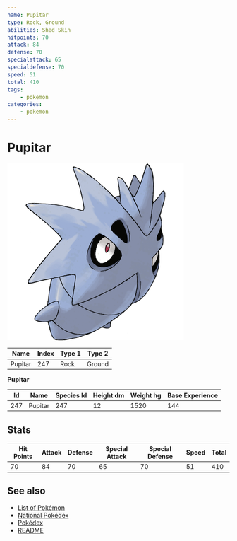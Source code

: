 ```yaml
---
name: Pupitar
type: Rock, Ground
abilities: Shed Skin
hitpoints: 70
attack: 84
defense: 70
specialattack: 65
specialdefense: 70
speed: 51
total: 410
tags:
    - pokemon
categories:
    - pokemon
---
```


# Pupitar


![Pupitar](images/247.png)

| **Name** | **Index** | **Type 1** | **Type 2** |
|----|----|----|----|
| Pupitar | 247 | Rock | Ground  |

**Pupitar** 




| **Id** | **Name** | **Species Id** | **Height dm** | **Weight hg** | **Base Experience** |
|--------|----------|----------------|------------|------------|---------------------|
| 247 | Pupitar | 247 | 12 | 1520 | 144 |



## Stats

| **Hit Points** | **Attack** | **Defense** | **Special Attack** | **Special Defense** | **Speed** | **Total** |
|----------------|------------|-------------|--------------------|---------------------|-----------|-----------|
| 70 | 84 | 70 | 65 | 70 | 51 | 410 |

## See also

- [List of Pokémon](../pokemon.md)
- [National Pokédex](../national_pokedex.md)
- [Pokédex](../pokedex.md)
- [README](../README.md)
